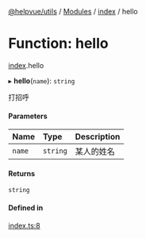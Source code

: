 [@helpvue/utils](../README.md) / [Modules](../modules.md) / [index](../modules/index.md) / hello

# Function: hello

[index](../modules/index.md).hello

▸ **hello**(`name`): `string`

打招呼

#### Parameters

| Name | Type | Description |
| :------ | :------ | :------ |
| `name` | `string` | 某人的姓名 |

#### Returns

`string`

#### Defined in

[index.ts:8](https://github.com/kgm0515/helpvue/blob/e392d80/packages/utils/src/index.ts#L8)
